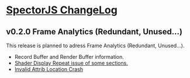 [SpectorJS ChangeLog](../changeLogs.md)
===================

## v0.2.0 Frame Analytics (Redundant, Unused...)
This release is planned to adress Frame Analytics (Redundant, Unused...).

- Record Buffer and Render Buffer information.
- [Shader Display Repeat issue of some sections.](https://github.com/BabylonJS/Spector.js/issues/34)
- [Invalid Attrib Location Crash](https://github.com/BabylonJS/Spector.js/issues/33)



